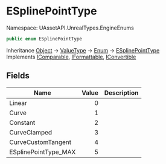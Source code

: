 # ESplinePointType

Namespace: UAssetAPI.UnrealTypes.EngineEnums

```csharp
public enum ESplinePointType
```

Inheritance [Object](https://docs.microsoft.com/en-us/dotnet/api/system.object) → [ValueType](https://docs.microsoft.com/en-us/dotnet/api/system.valuetype) → [Enum](https://docs.microsoft.com/en-us/dotnet/api/system.enum) → [ESplinePointType](./uassetapi.unrealtypes.engineenums.esplinepointtype.md)<br>
Implements [IComparable](https://docs.microsoft.com/en-us/dotnet/api/system.icomparable), [IFormattable](https://docs.microsoft.com/en-us/dotnet/api/system.iformattable), [IConvertible](https://docs.microsoft.com/en-us/dotnet/api/system.iconvertible)

## Fields

| Name | Value | Description |
| --- | --: | --- |
| Linear | 0 |  |
| Curve | 1 |  |
| Constant | 2 |  |
| CurveClamped | 3 |  |
| CurveCustomTangent | 4 |  |
| ESplinePointType_MAX | 5 |  |
